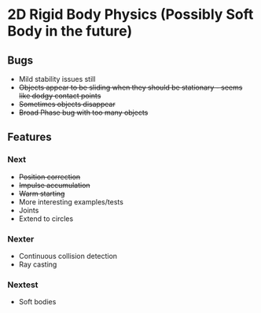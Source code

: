 # 2D Rigid Body Physics (Possibly Soft Body in the future)
## Bugs
- Mild stability issues still
- ~~Objects appear to be sliding when they should be stationary - seems like dodgy contact points~~
- ~~Sometimes objects disappear~~
- ~~Broad Phase bug with too many objects~~

## Features
### Next
- ~~Position correction~~
- ~~Impulse accumulation~~
- ~~Warm starting~~
- More interesting examples/tests
- Joints
- Extend to circles

### Nexter
- Continuous collision detection
- Ray casting

### Nextest
- Soft bodies
